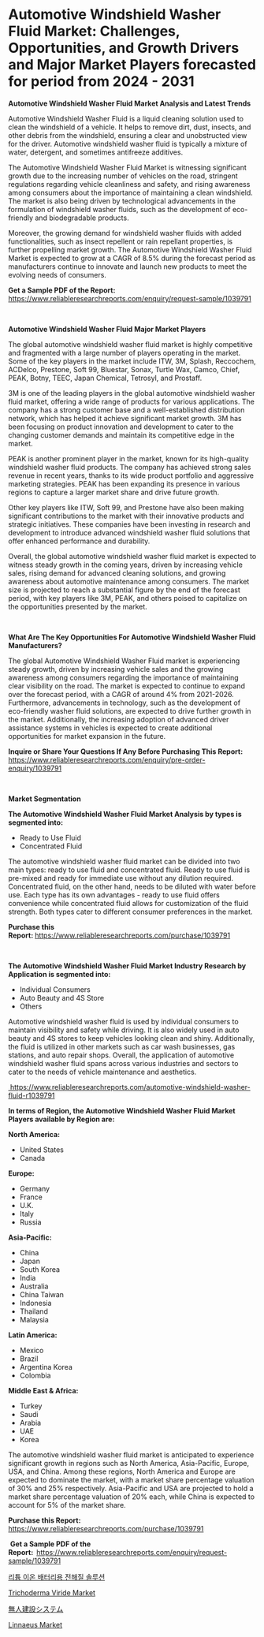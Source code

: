 <p><h1>Automotive Windshield Washer Fluid Market: Challenges, Opportunities, and Growth Drivers and Major Market Players forecasted for period from 2024 - 2031</h1></p><p><strong>Automotive Windshield Washer Fluid Market Analysis and Latest Trends</strong></p>
<p><p>Automotive Windshield Washer Fluid is a liquid cleaning solution used to clean the windshield of a vehicle. It helps to remove dirt, dust, insects, and other debris from the windshield, ensuring a clear and unobstructed view for the driver. Automotive windshield washer fluid is typically a mixture of water, detergent, and sometimes antifreeze additives.</p><p>The Automotive Windshield Washer Fluid Market is witnessing significant growth due to the increasing number of vehicles on the road, stringent regulations regarding vehicle cleanliness and safety, and rising awareness among consumers about the importance of maintaining a clean windshield. The market is also being driven by technological advancements in the formulation of windshield washer fluids, such as the development of eco-friendly and biodegradable products.</p><p>Moreover, the growing demand for windshield washer fluids with added functionalities, such as insect repellent or rain repellant properties, is further propelling market growth. The Automotive Windshield Washer Fluid Market is expected to grow at a CAGR of 8.5% during the forecast period as manufacturers continue to innovate and launch new products to meet the evolving needs of consumers.</p></p>
<p><strong>Get a Sample PDF of the Report:&nbsp;</strong> <a href="https://www.reliableresearchreports.com/enquiry/request-sample/1039791">https://www.reliableresearchreports.com/enquiry/request-sample/1039791</a></p>
<p>&nbsp;</p>
<p><strong>Automotive Windshield Washer Fluid Major Market Players</strong></p>
<p><p>The global automotive windshield washer fluid market is highly competitive and fragmented with a large number of players operating in the market. Some of the key players in the market include ITW, 3M, Splash, Reccochem, ACDelco, Prestone, Soft 99, Bluestar, Sonax, Turtle Wax, Camco, Chief, PEAK, Botny, TEEC, Japan Chemical, Tetrosyl, and Prostaff.</p><p>3M is one of the leading players in the global automotive windshield washer fluid market, offering a wide range of products for various applications. The company has a strong customer base and a well-established distribution network, which has helped it achieve significant market growth. 3M has been focusing on product innovation and development to cater to the changing customer demands and maintain its competitive edge in the market.</p><p>PEAK is another prominent player in the market, known for its high-quality windshield washer fluid products. The company has achieved strong sales revenue in recent years, thanks to its wide product portfolio and aggressive marketing strategies. PEAK has been expanding its presence in various regions to capture a larger market share and drive future growth.</p><p>Other key players like ITW, Soft 99, and Prestone have also been making significant contributions to the market with their innovative products and strategic initiatives. These companies have been investing in research and development to introduce advanced windshield washer fluid solutions that offer enhanced performance and durability.</p><p>Overall, the global automotive windshield washer fluid market is expected to witness steady growth in the coming years, driven by increasing vehicle sales, rising demand for advanced cleaning solutions, and growing awareness about automotive maintenance among consumers. The market size is projected to reach a substantial figure by the end of the forecast period, with key players like 3M, PEAK, and others poised to capitalize on the opportunities presented by the market.</p></p>
<p>&nbsp;</p>
<p><strong>What Are The Key Opportunities For Automotive Windshield Washer Fluid Manufacturers?</strong></p>
<p><p>The global Automotive Windshield Washer Fluid market is experiencing steady growth, driven by increasing vehicle sales and the growing awareness among consumers regarding the importance of maintaining clear visibility on the road. The market is expected to continue to expand over the forecast period, with a CAGR of around 4% from 2021-2026. Furthermore, advancements in technology, such as the development of eco-friendly washer fluid solutions, are expected to drive further growth in the market. Additionally, the increasing adoption of advanced driver assistance systems in vehicles is expected to create additional opportunities for market expansion in the future.</p></p>
<p><strong>Inquire or Share Your Questions If Any Before Purchasing This Report:</strong> <a href="https://www.reliableresearchreports.com/enquiry/pre-order-enquiry/1039791">https://www.reliableresearchreports.com/enquiry/pre-order-enquiry/1039791</a></p>
<p>&nbsp;</p>
<p><strong>Market Segmentation</strong></p>
<p><strong>The Automotive Windshield Washer Fluid Market Analysis by types is segmented into:</strong></p>
<p><ul><li>Ready to Use Fluid</li><li>Concentrated Fluid</li></ul></p>
<p><p>The automotive windshield washer fluid market can be divided into two main types: ready to use fluid and concentrated fluid. Ready to use fluid is pre-mixed and ready for immediate use without any dilution required. Concentrated fluid, on the other hand, needs to be diluted with water before use. Each type has its own advantages - ready to use fluid offers convenience while concentrated fluid allows for customization of the fluid strength. Both types cater to different consumer preferences in the market.</p></p>
<p><strong>Purchase this Report:&nbsp;</strong><a href="https://www.reliableresearchreports.com/purchase/1039791">https://www.reliableresearchreports.com/purchase/1039791</a></p>
<p>&nbsp;</p>
<p><strong>The Automotive Windshield Washer Fluid Market Industry Research by Application is segmented into:</strong></p>
<p><ul><li>Individual Consumers</li><li>Auto Beauty and 4S Store</li><li>Others</li></ul></p>
<p><p>Automotive windshield washer fluid is used by individual consumers to maintain visibility and safety while driving. It is also widely used in auto beauty and 4S stores to keep vehicles looking clean and shiny. Additionally, the fluid is utilized in other markets such as car wash businesses, gas stations, and auto repair shops. Overall, the application of automotive windshield washer fluid spans across various industries and sectors to cater to the needs of vehicle maintenance and aesthetics.</p></p>
<p><a href="https://www.reliableresearchreports.com/automotive-windshield-washer-fluid-r1039791">&nbsp;https://www.reliableresearchreports.com/automotive-windshield-washer-fluid-r1039791</a></p>
<p><strong>In terms of Region, the Automotive Windshield Washer Fluid Market Players available by Region are:</strong></p>
<p>
    <p> <strong> North America: </strong>
        <ul>
            <li>United States</li>
            <li>Canada</li>
        </ul>
        </p> 
    <p> <strong> Europe: </strong>
        <ul>
            <li>Germany</li>
            <li>France</li>
            <li>U.K.</li>
            <li>Italy</li>
            <li>Russia</li>
        </ul>
        </p> 
    <p> <strong> Asia-Pacific: </strong>
        <ul>
            <li>China</li>
            <li>Japan</li>
            <li>South Korea</li>
            <li>India</li>
            <li>Australia</li>
            <li>China Taiwan</li>
            <li>Indonesia</li>
            <li>Thailand</li>
            <li>Malaysia</li>
        </ul>
        </p> 
    <p> <strong> Latin America: </strong>
        <ul>
            <li>Mexico</li>
            <li>Brazil</li>
            <li>Argentina Korea</li>
            <li>Colombia</li>
        </ul>
        </p> 
    <p> <strong> Middle East & Africa: </strong>
        <ul>
            <li>Turkey</li>
            <li>Saudi</li>
            <li>Arabia</li>
            <li>UAE</li>
            <li>Korea</li>
        </ul>
    </p>
    </p>
<p><p>The automotive windshield washer fluid market is anticipated to experience significant growth in regions such as North America, Asia-Pacific, Europe, USA, and China. Among these regions, North America and Europe are expected to dominate the market, with a market share percentage valuation of 30% and 25% respectively. Asia-Pacific and USA are projected to hold a market share percentage valuation of 20% each, while China is expected to account for 5% of the market share.</p></p>
<p><strong>Purchase this Report: </strong><a href="https://www.reliableresearchreports.com/purchase/1039791">https://www.reliableresearchreports.com/purchase/1039791</a></p>
<p>&nbsp;<strong>Get a Sample PDF of the Report:&nbsp;&nbsp;</strong><a href="https://www.reliableresearchreports.com/enquiry/request-sample/1039791">https://www.reliableresearchreports.com/enquiry/request-sample/1039791</a></p>
<p><strong></strong></p>
<p><p><a href="https://github.com/hxzi07639916/Market-Research-Report-List-2/blob/main/5825360114046.md">리튬 이온 배터리용 전해질 솔루션</a></p><p><a href="https://github.com/jaidynmorantestelletmjzya/Market-Research-Report-List-3/blob/main/trichoderma-viride-market.md">Trichoderma Viride Market</a></p><p><a href="https://medium.com/@rodhoppe07/2024%E5%B9%B4%E3%81%8B%E3%82%892031%E5%B9%B4%E3%81%BE%E3%81%A7%E3%81%AE%E6%9C%9F%E9%96%93%E3%81%AB%E4%BA%88%E6%B8%AC%E3%81%95%E3%82%8C%E3%82%8B%E7%84%A1%E4%BA%BA%E5%BB%BA%E8%A8%AD%E3%82%B7%E3%82%B9%E3%83%86%E3%83%A0%E5%B8%82%E5%A0%B4%E3%81%AE%E5%8B%95%E5%90%91%E3%81%A8%E6%88%90%E9%95%B7%E8%A6%81%E5%9B%A0%E3%82%92%E5%88%86%E6%9E%90%E3%81%97%E3%81%BE%E3%81%99-b78ff329d682">無人建設システム</a></p><p><a href="https://github.com/ruddyyedelwadw/Market-Research-Report-List-3/blob/main/linnaeus-market.md">Linnaeus Market</a></p></p>